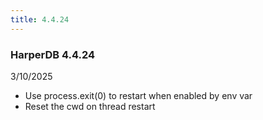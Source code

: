 ```yaml
---
title: 4.4.24
---
```


### HarperDB 4.4.24

3/10/2025

- Use process.exit(0) to restart when enabled by env var
- Reset the cwd on thread restart
